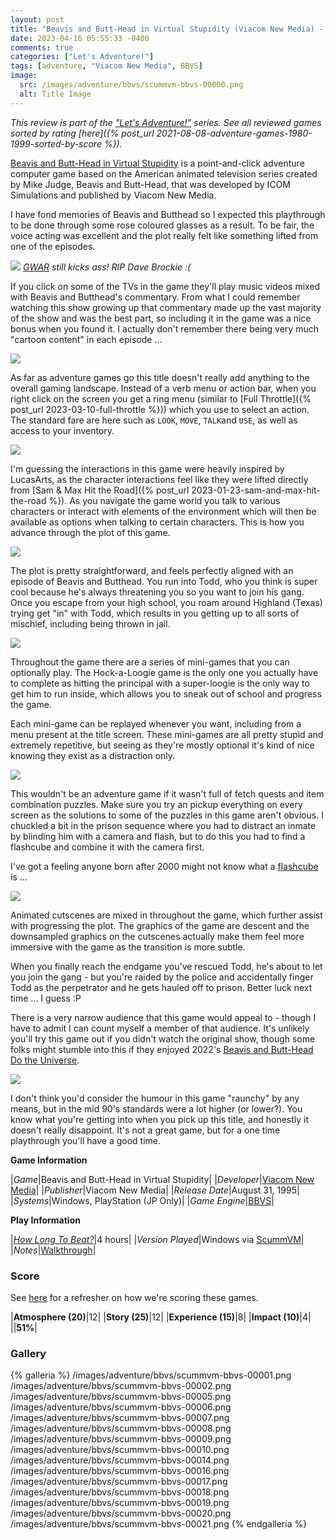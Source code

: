 ```yaml
---
layout: post
title: "Beavis and Butt-Head in Virtual Stupidity (Viacom New Media) - 1995"
date: 2023-04-16 05:55:33 -0400
comments: true
categories: ["Let's Adventure!"]
tags: [adventure, "Viacom New Media", BBVS]
image:
  src: /images/adventure/bbvs/scummvm-bbvs-00000.png
  alt: Title Image
---
```

_This review is part of the ["Let's Adventure!"](https://www.alexbevi.com/categories/let-s-adventure/) series. See all reviewed games sorted by rating [here]({% post_url 2021-08-08-adventure-games-1980-1999-sorted-by-score %})._

[Beavis and Butt-Head in Virtual Stupidity](https://en.wikipedia.org/wiki/Beavis_and_Butt-Head_in_Virtual_Stupidity) is a point-and-click adventure computer game based on the American animated television series created by Mike Judge, Beavis and Butt-Head, that was developed by ICOM Simulations and published by Viacom New Media.

I have fond memories of Beavis and Butthead so I expected this playthrough to be done through some rose coloured glasses as a result. To be fair, the voice acting was excellent and the plot really felt like something lifted from one of the episodes.

![](/images/adventure/bbvs/scummvm-bbvs-00023.png)
_[GWAR](https://en.wikipedia.org/wiki/Gwar) still kicks ass! RIP Dave Brockie :(_

If you click on some of the TVs in the game they'll play music videos mixed with Beavis and Butthead's commentary. From what I could remember watching this show growing up that commentary made up the vast majority of the show and was the best part, so including it in the game was a nice bonus when you found it. I actually don't remember there being very much "cartoon content" in each episode ...

![](/images/adventure/bbvs/scummvm-bbvs-00003.png)

As far as adventure games go this title doesn't really add anything to the overall gaming landscape. Instead of a verb menu or action bar, when you right click on the screen you get a ring menu (similar to [Full Throttle]({% post_url 2023-03-10-full-throttle %})) which you use to select an action. The standard fare are here such as `LOOK`, `MOVE`, `TALK`and `USE`, as well as access to your inventory.

![](/images/adventure/bbvs/scummvm-bbvs-00012.png)

I'm guessing the interactions in this game were heavily inspired by LucasArts, as the character interactions feel like they were lifted directly from [Sam & Max Hit the Road]({% post_url 2023-01-23-sam-and-max-hit-the-road %}). As you navigate the game world you talk to various characters or interact with elements of the environment which will then be available as options when talking to certain characters. This is how you advance through the plot of this game.

![](/images/adventure/bbvs/scummvm-bbvs-00011.png)

The plot is pretty straightforward, and feels perfectly aligned with an episode of Beavis and Butthead. You run into Todd, who you think is super cool because he's always threatening you so you want to join his gang. Once you escape from your high school, you roam around Highland (Texas) trying get "in" with Todd, which results in you getting up to all sorts of mischief, including being thrown in jail.

![](/images/adventure/bbvs/scummvm-bbvs-00004.png)

Throughout the game there are a series of mini-games that you can optionally play. The Hock-a-Loogie game is the only one you actually have to complete as hitting the principal with a super-loogie is the only way to get him to run inside, which allows you to sneak out of school and progress the game.

Each mini-game can be replayed whenever you want, including from a menu present at the title screen. These mini-games are all pretty stupid and extremely repetitive, but seeing as they're mostly optional it's kind of nice knowing they exist as a distraction only.

![](/images/adventure/bbvs/scummvm-bbvs-00013.png)

This wouldn't be an adventure game if it wasn't full of fetch quests and item combination puzzles. Make sure you try an pickup everything on every screen as the solutions to some of the puzzles in this game aren't obvious. I chuckled a bit in the prison sequence where you had to distract an inmate by blinding him with a camera and flash, but to do this you had to find a flashcube and combine it with the camera first.

I've got a feeling anyone born after 2000 might not know what a [flashcube](https://en.wikipedia.org/wiki/Flash_(photography)#flashcube) is ...

![](/images/adventure/bbvs/scummvm-bbvs-00015.png)

Animated cutscenes are mixed in throughout the game, which further assist with progressing the plot. The graphics of the game are descent and the downsampled graphics on the cutscenes actually make them feel more immersive with the game as the transition is more subtle.

When you finally reach the endgame you've rescued Todd, he's about to let you join the gang - but you're raided by the police and accidentally finger Todd as the perpetrator and he gets hauled off to prison. Better luck next time ... I guess :P

There is a very narrow audience that this game would appeal to - though I have to admit I can count myself a member of that audience. It's unlikely you'll try this game out if you didn't watch the original show, though some folks might stumble into this if they enjoyed 2022's [Beavis and Butt-Head Do the Universe](https://en.wikipedia.org/wiki/Beavis_and_Butt-Head_Do_the_Universe).

![](/images/adventure/bbvs/scummvm-bbvs-00022.png)

I don't think you'd consider the humour in this game "raunchy" by any means, but in the mid 90's standards were a lot higher (or lower?). You know what you're getting into when you pick up this title, and honestly it doesn't really disappoint. It's not a great game, but for a one time playthrough you'll have a good time.

**Game Information**

|*Game*|Beavis and Butt-Head in Virtual Stupidity|
|*Developer*|[Viacom New Media](https://en.wikipedia.org/wiki/Viacom_(2005%E2%80%93present))|
|*Publisher*|Viacom New Media|
|*Release Date*|August 31, 1995|
|*Systems*|Windows, PlayStation (JP Only)|
|*Game Engine*|[BBVS](https://wiki.scummvm.org/index.php/BBVS)|

**Play Information**

|[*How Long To Beat?*](https://howlongtobeat.com/game/991)|4 hours|
|*Version Played*|Windows via [ScummVM](https://www.scummvm.org/)|
|*Notes*|[Walkthrough](https://www.walkthroughking.com/text/beavisbuttheadvirtual.aspx)|

### Score

See [here](https://www.alexbevi.com/blog/2021/07/28/adventure-games-1980-1999/#scoring) for a refresher on how we're scoring these games.

|**Atmosphere (20)**|12|
|**Story (25)**|12|
|**Experience (15)**|8|
|**Impact (10)**|4|
||**51%**|

### Gallery

{% galleria %}
/images/adventure/bbvs/scummvm-bbvs-00001.png
/images/adventure/bbvs/scummvm-bbvs-00002.png
/images/adventure/bbvs/scummvm-bbvs-00005.png
/images/adventure/bbvs/scummvm-bbvs-00006.png
/images/adventure/bbvs/scummvm-bbvs-00007.png
/images/adventure/bbvs/scummvm-bbvs-00008.png
/images/adventure/bbvs/scummvm-bbvs-00009.png
/images/adventure/bbvs/scummvm-bbvs-00010.png
/images/adventure/bbvs/scummvm-bbvs-00014.png
/images/adventure/bbvs/scummvm-bbvs-00016.png
/images/adventure/bbvs/scummvm-bbvs-00017.png
/images/adventure/bbvs/scummvm-bbvs-00018.png
/images/adventure/bbvs/scummvm-bbvs-00019.png
/images/adventure/bbvs/scummvm-bbvs-00020.png
/images/adventure/bbvs/scummvm-bbvs-00021.png
{% endgalleria %}